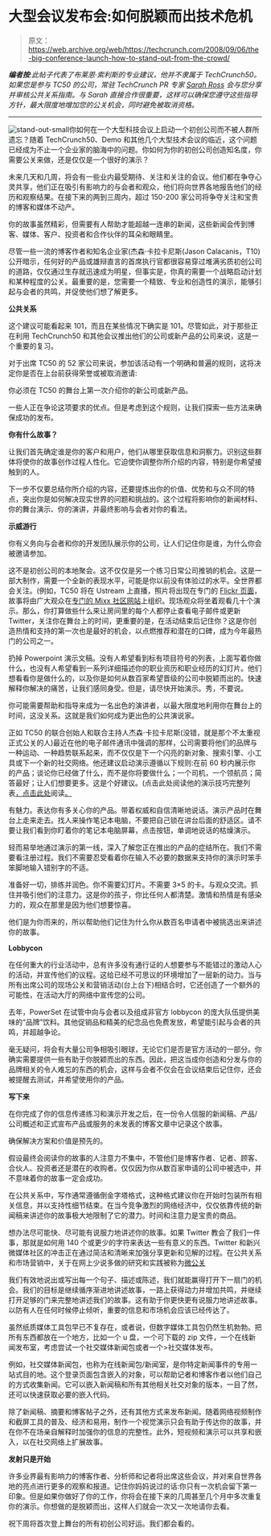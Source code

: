 # 大型会议发布会:如何脱颖而出技术危机

> 原文：<https://web.archive.org/web/https://techcrunch.com/2008/09/06/the-big-conference-launch-how-to-stand-out-from-the-crowd/>

***编者按**:此帖子代表了布莱恩·索利斯的专业建议，他并不隶属于 TechCrunch50。如果您是参与 TC50 的公司，常驻 TechCrunch PR 专家 [Sarah Ross](https://web.archive.org/web/20221208220952/mailto:sarah@beta.techcrunch.com) 会与您分享并审核公共关系指南。与 Sarah 直接合作很重要，这样可以确保您遵守这些指导方针，最大限度地增加您的公关机会，同时避免被取消资格。*

* * *

![](img/888e48cfd48f9e9cbbfa3826f20fd08f.png "stand-out-small")你如何在一个大型科技会议上启动一个初创公司而不被人群所遗忘？随着 TechCrunch50、Demo 和其他几个大型技术会议的临近，这个问题已经成为不止一个企业家的脑海中的问题。你如何为你的初创公司创造知名度，你需要公关来做，还是仅仅是一个很好的演示？

未来几天和几周，将会有一些业内最受期待、关注和关注的会议。他们都在争夺心灵共享，他们正在吸引有影响力的与会者和观众，他们将向世界各地报告他们的经历和观察结果。在接下来的两到三周内，超过 150-200 家公司将争夺关注和宝贵的博客和媒体不动产。

你的故事虽然精彩，但需要有人帮助才能超越一连串的新闻，这些新闻会传到博客、媒体、客户、投资者和合作伙伴的耳朵和眼睛里。

尽管一些一流的博客作者和知名企业家(杰森·卡拉卡尼斯(Jason Calacanis，T10)公开暗示，任何好的产品或雄辩直言的首席执行官都很容易穿过堆满劣质初创公司的道路，仅仅通过生存就迅速成为明星，但事实是，你真的需要一个战略启动计划和某种程度的公关。最重要的是，您需要一个精致、专业和创造性的演示，能够引起与会者的共鸣，并促使他们想了解更多。

**公共关系**

这个建议可能看起来 101，而且在某些情况下确实是 101。尽管如此，对于那些正在利用 TechCrunch50 和其他会议推出他们的公司或新产品的公司来说，这是一个重要的复习。

对于出席 TC50 的 52 家公司来说，参加该活动有一个明确和普遍的规则，这将决定你是否在上台前获得荣誉或被取消邀请:

你必须在 TC50 的舞台上第一次介绍你的新公司或新产品。

一些人正在争论这项要求的优点。但是考虑到这个规则，让我们探索一些方法来确保成功的发布。

**你有什么故事？**

让我们首先确定谁是你的客户和用户，他们从哪里获取信息和洞察力。识别这些群体将使你的故事创作过程人性化。它迫使你调整你所介绍的内容，特别是你希望接触到的人。

下一步不仅要总结你所介绍的内容，还要提炼出你的价值、优势和与众不同的特点，突出你是如何解决现实世界的问题和挑战的。这个过程将影响你的新闻材料、你的舞台演示、你的演讲，并最终影响与会者对你的看法。

**示威游行**

你有义务向与会者和你的开发团队展示你的公司，让人们记住你是谁，为什么你会被邀请参加。

这不是初创公司的本地聚会。这不仅仅是另一个练习日常公司推销的机会。这是一部大制作，需要一个全新的表现水平，可能是你以前没有体验过的水平。全世界都会关注。(例如，TC50 将在 Ustream 上直播，照片将出现在专门的 [Flickr 页面](https://web.archive.org/web/20221208220952/http://www.flickr.com/photos/techcrunch50-2008/)，故事将由广大观众在[专门的 Mixx 社区网站](https://web.archive.org/web/20221208220952/http://tc50.mixx.com/)上组织。现场观众将坐着观看几十个演示。那么，你打算做些什么来让房间里的每个人都停止查看电子邮件或更新 Twitter，关注你在舞台上的时间，更重要的是，在活动结束后记住你？这是你创造热情和支持的第一次也是最好的机会，以点燃推荐和潜在的口碑，成为今年最热门的公司之一。

扔掉 Powerpoint 演示文稿。没有人希望看到标有项目符号的列表，上面写着你做什么，也没有人希望看到一系列详细描述你的职业资历和职业经历的幻灯片。他们想看看你是做什么的，以及你是如何从数百家希望晋级的公司中脱颖而出的。快速解释你解决的痛苦，让我们感同身受。但是，请尽快开始演示。秀，不要说。

你可能需要帮助和指导来成为一名出色的演讲者，以最大限度地利用你在舞台上的时间，这没关系。这就是我们如何成为更出色的公共演说家。

正如 TC50 的联合创始人和联合主持人杰森·卡拉卡尼斯(没错，就是那个不太重视正式公关的人)最近在他的电子邮件通讯中强调的那样，公司需要将他们的品牌与一种运动、一种趋势联系起来，而不仅仅是下一个闪亮的新对象、搜索引擎、小工具或下一个新的社交网络。他还建议启动演示遵循以下规则:在前 60 秒内展示你的产品；谈论你已经做了什么，而不是你将要做什么；一个司机，一个领航员；简答最好；让人们想要更多。这是个好建议。(点击此处阅读他的演示技巧完整列表[，点击此处](https://web.archive.org/web/20221208220952/http://www.beta.techcrunch.com/2008/08/09/how-to-demo-your-startup/)阅读[。](https://web.archive.org/web/20221208220952/http://www.beta.techcrunch.com/2008/09/01/how-to-demo-your-startup-part-two/)

有魅力。表达你有多关心你的产品。带着权威和自信清晰地说话。演示产品时在舞台上走来走去。找人来操作笔记本电脑，不要把自己锁在讲台后面的舒适区。请不要让我们看到你盯着你的笔记本电脑屏幕，点击按钮，单调地说话的枯燥演示。

轻而易举地通过演示的第一线，深入了解您正在推出的产品的症结所在。我们不需要看注册过程。我们不需要忍受看着你在输入不必要的数据来支持你的演示时笨手笨脚地输入错别字的不适。

准备好一切，排练并润色。你不需要幻灯片。不需要 3×5 的卡。与观众交流。抓住并吸引他们的注意力。这是你的孩子，你比任何人都清楚。激情和热情是有感染力的，观众在那里是因为他们想要惊喜。

他们是为你而来的，所以帮助他们记住为什么你从数百名申请者中被挑选出来讲述你的故事。

**Lobbycon**

在任何重大的行业活动中，总有许多没有通行证的人想要参与不能错过的激动人心的活动，并宣传他们的议程。这给已经不可思议的环境增加了一层新的动力。当与所有出席公司的现场公关和营销活动(台上台下)相结合时，它还创造了一个额外的可能性，在活动大厅的网络中宣传您的公司。

去年，PowerSet 在试管中向与会者以及组成非官方 lobbycon 的庞大队伍提供美味的“品牌”饮料。其他促销品和精美的纪念品也免费发放，希望能引起与会者的共鸣，并超越争论。

毫无疑问，将会有大量公司争相吸引眼球，无论它们是否是官方活动的一部分。你确实需要提供一些有助于你脱颖而出的东西。因此，把这当成你创造和分发与你的品牌相关的令人难忘的东西的机会，这样与会者不仅会在会议结束后记住你，还会被提醒去测试，并希望使用你的产品。

**写下来**

在你完成了你的信息传递练习和演示开发之后，在一份令人信服的新闻稿、产品/公司概述和正式宣布产品或服务的未发表的博客文章中记录这个故事。

确保解决方案和价值是预先的。

假设最终会阅读你的故事的人注意力不集中，不管他们是博客作者、记者、顾客、合伙人、投资者还是潜在的收购者。仅仅因为你从数百家申请的公司中被选中，并不意味着你的故事一定会成功。

在公共关系中，写作通常遵循倒金字塔格式，这种格式建议你在开始时包装所有相关信息，并以支持性细节结束。在当今竞争激烈的网络经济中，仅仅依靠传统的新闻稿来讲述你的故事极大地限制了它的潜力。时间和注意力是宝贵的商品。

想办法尽可能快、尽可能有说服力地讲述你的故事。如果 Twitter 教会了我们一件事，那就是如何用 140 个或更少的字符来表达一些有意义的东西。Twitter 和新兴微媒体社区的冲击正在通过简洁和清晰来加强分享更新和见解的过程。在公共关系和市场营销中，关于在网上少说多做的研究和实践被称为[微公关](https://web.archive.org/web/20221208220952/http://www.briansolis.com/2008/05/micropr-personalizes-pr.html)

我们有效地说出或写出每一个句子、描述或陈述，我们就能赢得打开下一扇门的机会。我们的目标是继续循序渐进地讲述故事，一路上获得动力并增加共鸣，并继续打开足够的门来完整地讲述我们的故事。这有助于你更快更有说服力地讲述故事。以防有人在任何时候停止倾听，重要的信息和市场机会应该已经传达了。

虽然纸质媒体工具包早已不复存在，或者说，但数字媒体工具包仍然生机勃勃。把所有东西都放在一个地方，比如一个 u 盘，一个可下载的 zip 文件，一个在线新闻发布室，考虑尝试一个社交媒体新闻包或者一个>社交媒体发布。

例如，社交媒体新闻包，也称为在线新闻包/新闻室，是你特定新闻事件的专用一站式目的地。这个登录页面包含嵌入的对象，可以帮助记者和博客作者以他们自己的方式收集新闻。它可以嵌入新闻稿和所有其他相关社交对象的版本，一目了然，还可以快速获取必要的嵌入代码。

除了新闻稿、摘要和博客帖子之外，还有其他方式来发布新闻。随着网络视频制作和截屏工具的普及、经济和易用，制作一个视觉演示只会有助于传达你的故事，并在你不在场亲自解释时加强你的信息的完整性。此外，短视频和演示可以共享和嵌入，以在社交网络上扩展故事。

**发射只是开始** 

许多业界最有影响力的博客作者、分析师和记者将出席这些会议，并对来自世界各地的亮点进行更多的观察和报道。记住你妈妈说过的话:你只有一次机会留下第一印象。但是如果你做好了你的工作，你将会在接下来的几周甚至几个月中多次重复你的演示。你想做的是脱颖而出，这样人们就会一次又一次地请你去看。

祝下周将首次登上舞台的所有初创公司好运。我们都会看的。